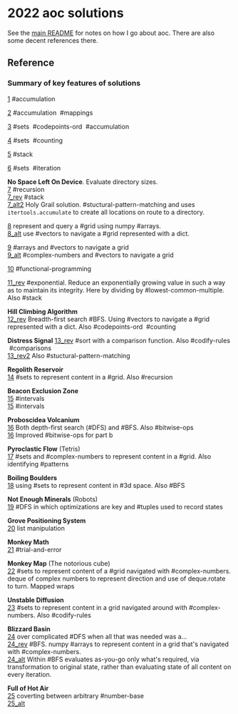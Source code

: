 # 2022 aoc solutions

See the [main README](https://github.com/maread99/aoc) for notes on how I go about aoc. There are also some decent references there.

## Reference

### Summary of key features of solutions

[1](./day01.py) #accumulation

[2](./day02.py) #accumulation &nbsp;#mappings

[3](./day03.py) #sets &nbsp;#codepoints-ord &nbsp;#accumulation

[4](./day04.py) #sets &nbsp;#counting

[5](./day05.py) #stack

[6](./day06.py) #sets &nbsp;#iteration

**No Space Left On Device**. Evaluate directory sizes.  
[7](./day07.py) #recursion  
[7_rev](./day07_rev.py) #stack  
[7_alt2](./day07_alt2.py) Holy Grail solution. #stuctural-pattern-matching and uses `itertools.accumulate` to create all locations on route to a directory.  

[8](./day08.py) represent and query a #grid using numpy #arrays.  
[8_alt](./day08_alt.py) use #vectors to navigate a #grid represented with a dict.  

[9](./day09.py) #arrays and #vectors to navigate a grid  
[9_alt](./day09_alt.py) #complex-numbers and #vectors to navigate a grid  

[10](./day10.py) #functional-programming  

[11_rev](./day11_rev.py) #exponential. Reduce an exponentially growing value in such a way as to maintain its integrity. Here by dividing by #lowest-common-multiple. Also #stack  

**Hill Climbing Algorithm**  
[12_rev](./day12_rev.py) Breadth-first search #BFS. Using #vectors to navigate a #grid represented with a dict. Also #codepoints-ord &nbsp;#counting

**Distress Signal**
[13_rev](./day13_rev.py) #sort with a comparison function. Also #codify-rules &nbsp;#comparisons  
[13_rev2](./day13_rev2.py) Also #stuctural-pattern-matching

**Regolith Reservoir**  
[14](./day14.py) #sets to represent content in a #grid. Also #recursion  

**Beacon Exclusion Zone**  
[15](./day15.py)  #intervals  
[15](./day15_rev.py)  #intervals  

**Proboscidea Volcanium**  
[16](./day16_rev.py)  Both depth-first search (#DFS) and #BFS. Also #bitwise-ops  
[16](./day16_rev2.py)  Improved #bitwise-ops for part b  

**Pyroclastic Flow** (Tetris)  
[17](./day17.py) #sets and #complex-numbers to represent content in a #grid. Also identifying #patterns  

**Boiling Boulders**  
[18](./day18.py) using #sets to represent content in #3d space. Also #BFS  

**Not Enough Minerals** (Robots)  
[19](./day19.py) #DFS in which optimizations are key and #tuples used to record states  

**Grove Positioning System**  
[20](./day20.py) list manipulation  

**Monkey Math**  
[21](./day21.py) #trial-and-error  

**Monkey Map** (The notorious cube)  
[22](./day22.py) #sets to represent content of a #grid navigated with #complex-numbers. deque of complex numbers to represent direction and use of deque.rotate to turn. Mapped wraps  

**Unstable Diffusion**  
[23](./day23.py) #sets to represent content in a grid navigated around with #complex-numbers. Also #codify-rules  

**Blizzard Basin**  
[24](./day24.py) over complicated #DFS when all that was needed was a...  
[24_rev](./day24_rev.py) #BFS. numpy #arrays to represent content in a grid that's navigated with #complex-numbers.  
[24_alt](./day24_alt.py) Within #BFS evaluates as-you-go only what's required, via transformation to original state, rather than evaluating state of all content on every iteration.  

**Full of Hot Air**  
[25](./day25.py)  coverting between arbitrary #number-base  
[25_alt](./day25_alt.py)  
